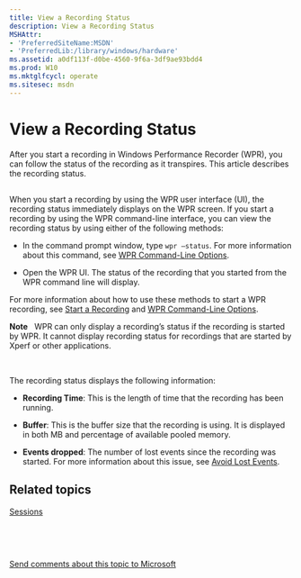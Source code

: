 ```yaml
---
title: View a Recording Status
description: View a Recording Status
MSHAttr:
- 'PreferredSiteName:MSDN'
- 'PreferredLib:/library/windows/hardware'
ms.assetid: a0df113f-d0be-4560-9f6a-3df9ae93bdd4
ms.prod: W10
ms.mktglfcycl: operate
ms.sitesec: msdn
---
```


# View a Recording Status


After you start a recording in Windows Performance Recorder (WPR), you can follow the status of the recording as it transpires. This article describes the recording status.

## <a href="" id="viewstat"></a>


When you start a recording by using the WPR user interface (UI), the recording status immediately displays on the WPR screen. If you start a recording by using the WPR command-line interface, you can view the recording status by using either of the following methods:

-   In the command prompt window, type `wpr –status`. For more information about this command, see [WPR Command-Line Options](wpr-command-line-options.md#status).

-   Open the WPR UI. The status of the recording that you started from the WPR command line will display.

For more information about how to use these methods to start a WPR recording, see [Start a Recording](start-a-recording.md) and [WPR Command-Line Options](wpr-command-line-options.md).

**Note**  
WPR can only display a recording’s status if the recording is started by WPR. It cannot display recording status for recordings that are started by Xperf or other applications.

 

The recording status displays the following information:

-   **Recording Time**: This is the length of time that the recording has been running.

-   **Buffer**: This is the buffer size that the recording is using. It is displayed in both MB and percentage of available pooled memory.

-   **Events dropped**: The number of lost events since the recording was started. For more information about this issue, see [Avoid Lost Events](avoid-lost-events.md).

## Related topics


[Sessions](sessions.md)

 

 

[Send comments about this topic to Microsoft](mailto:wsddocfb@microsoft.com?subject=Documentation%20feedback%20%5Bp_wpt\hw_design%5D:%20View%20a%20Recording%20Status%20%20RELEASE:%20%285/3/2016%29&body=%0A%0APRIVACY%20STATEMENT%0A%0AWe%20use%20your%20feedback%20to%20improve%20the%20documentation.%20We%20don't%20use%20your%20email%20address%20for%20any%20other%20purpose,%20and%20we'll%20remove%20your%20email%20address%20from%20our%20system%20after%20the%20issue%20that%20you're%20reporting%20is%20fixed.%20While%20we're%20working%20to%20fix%20this%20issue,%20we%20might%20send%20you%20an%20email%20message%20to%20ask%20for%20more%20info.%20Later,%20we%20might%20also%20send%20you%20an%20email%20message%20to%20let%20you%20know%20that%20we've%20addressed%20your%20feedback.%0A%0AFor%20more%20info%20about%20Microsoft's%20privacy%20policy,%20see%20http://privacy.microsoft.com/default.aspx. "Send comments about this topic to Microsoft")





